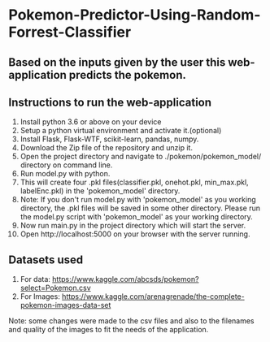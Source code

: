 # Pokemon-Predictor-Using-Random-Forrest-Classifier
## Based on the inputs given by the user this web-application predicts the pokemon.

## Instructions to run the web-application

1) Install python 3.6 or above on your device
2) Setup a python virtual environment and activate it.(optional)
3) Install Flask, Flask-WTF, scikit-learn, pandas, numpy.
4) Download the Zip file of the repository and unzip it.
5) Open the project directory and navigate to ./pokemon/pokemon_model/ directory on command line.
6) Run model.py with python.
7) This will create four .pkl files(classifier.pkl, onehot.pkl, min_max.pkl, labelEnc.pkl) in the 'pokemon_model' directory. 
8) Note: If you don't run model.py with 'pokemon_model' as you working directory, the .pkl files will be saved in some other directory. Please run the model.py script with 'pokemon_model' as your working directory.
9) Now run main.py in the project directory which will start the server.
10) Open http://localhost:5000 on your browser with the server running.

## Datasets used
1) For data: https://www.kaggle.com/abcsds/pokemon?select=Pokemon.csv
2) For Images: https://www.kaggle.com/arenagrenade/the-complete-pokemon-images-data-set

Note: some changes were made to the csv files and also to the filenames and quality of the images to fit the needs of the application. 
